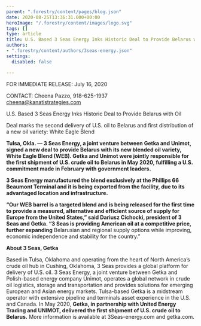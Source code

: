 ```yaml
---
parent: ".forestry/content/pages/blog.json"
date: 2020-08-25T13:36:31.000+00:00
heroImage: "/.forestry/content/images/logo.svg"
tags: []
type: article
title: U.S. Based 3 Seas Energy Inks Historic Deal to Provide Belarus with Oil
authors:
- ".forestry/content/authors/3seas-energy.json"
settings:
  disabled: false

---
```

FOR IMMEDIATE RELEASE: July 16, 2020

CONTACT: Cheena Pazzo, 918-625-1937  
 cheena@kanatistrategies.com

U.S. Based 3 Seas Energy Inks Historic Deal to Provide Belarus with Oil

Deal marks the second delivery of U.S. oil to Belarus and first distribution of a new oil variety: White Eagle Blend

**Tulsa, Okla. — 3 Seas Energy, a joint venture between Getka and Unimot, signed a new deal to provide Belarus with its new blended oil variety, White Eagle Blend (WEB). Getka and Unimot were jointly responsible for the first shipment of U.S. crude oil to Belarus in May 2020, fulfilling a U.S. commitment made in February with government leaders.**

**3 Seas Energy manufactured the blend exclusively at the Phillips 66 Beaumont Terminal and it is being exported from the facility, due to its advantaged location and infrastructure.**

**“Our WEB barrel is a targeted blend and is being released for the first time to provide a measured, alternative and efficient source of supply for Europe from the United States,” said Dariusz Cichocki, president of 3 Seas and Getka. “3 Seas is providing American oil at a competitive price, further expanding** Belarusian and regional supply options while improving, economic independence and stability for the country.”

**About 3 Seas, Getka**

Based in Tulsa, Oklahoma and operating from the heart of North America’s crude oil hub in Cushing, Oklahoma, 3 Seas provides a global platform for delivery of U.S. oil. 3 Seas Energy, a joint venture between Getka and Polish-based energy company Unimot, operates a global network in crude oil logistics, storage and transportation and provides solutions for emerging European and Asian energy markets. Tulsa-based Getka is a midstream operator with extensive pipeline and terminals asset experience in the U.S. and Canada. In May 2020, **Getka, in partnership with United Energy Trading and UNIMOT, delivered the first shipment of U.S. crude oil to Belarus.** More information is available at 3Seas-energy.com and getka.com.